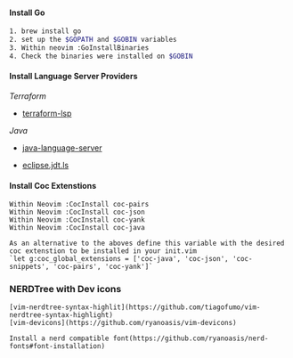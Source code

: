 #### Install Go

```bash
1. brew install go
2. set up the $GOPATH and $GOBIN variables
3. Within neovim :GoInstallBinaries
4. Check the binaries were installed on $GOBIN
```

#### Install Language Server Providers

_Terraform_

- [terraform-lsp](https://github.com/juliosueiras/terraform-lsp)

_Java_

- [java-language-server](https://github.com/georgewfraser/java-language-server)

- [eclipse.jdt.ls](https://github.com/eclipse/eclipse.jdt.ls)


#### Install Coc Extenstions

	Within Neovim :CocInstall coc-pairs
	Within Neovim :CocInstall coc-json
	Within Neovim :CocInstall coc-yank
	Within Neovim :CocInstall coc-java
	
	As an alternative to the aboves define this variable with the desired coc extenstion to be installed in your init.vim
	`let g:coc_global_extensions = ['coc-java', 'coc-json', 'coc-snippets', 'coc-pairs', 'coc-yank']`
	
### NERDTree with Dev icons
	[vim-nerdtree-syntax-highlit](https://github.com/tiagofumo/vim-nerdtree-syntax-highlight)
	[vim-devicons](https://github.com/ryanoasis/vim-devicons)
	
	Install a nerd compatible font(https://github.com/ryanoasis/nerd-fonts#font-installation)
		
